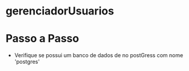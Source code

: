 # gerenciadorUsuarios

# Passo a Passo
- Verifique se possui um banco de dados de no postGress com nome 'postgres'